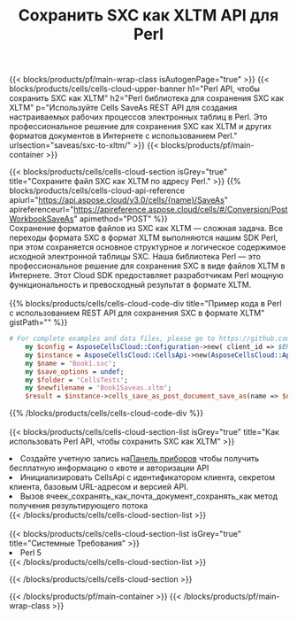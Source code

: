 ﻿---
title:  Сохранить SXC как XLTM API для Perl
description:  Использование Aspose.Cells Cloud SDK для Perl для сохранения файла формата SXC как файла формата XLTM.
url: /ru/perl/saveas/sxc-to-xltm/
---
{{< blocks/products/pf/main-wrap-class isAutogenPage="true" >}}
{{< blocks/products/cells/cells-cloud-upper-banner h1="Perl API, чтобы сохранить SXC как XLTM" h2="Perl библиотека для сохранения SXC как XLTM" p="Используйте Cells SaveAs REST API для создания настраиваемых рабочих процессов электронных таблиц в Perl. Это профессиональное решение для сохранения SXC как XLTM и других форматов документов в Интернете с использованием Perl." urlsection="saveas/sxc-to-xltm/" >}}
{{< blocks/products/pf/main-container >}}

{{< blocks/products/cells/cells-cloud-section isGrey="true" title="Сохраните файл SXC как XLTM по адресу Perl." >}}
{{% blocks/products/cells/cells-cloud-api-reference apiurl="https://api.aspose.cloud/v3.0/cells/{name}/SaveAs" apireferenceurl="https://apireference.aspose.cloud/cells/#/Conversion/PostWorkbookSaveAs" apimethod="POST" %}}
<br/>
Сохранение форматов файлов из SXC как XLTM — сложная задача. Все переходы формата SXC в формат XLTM выполняются нашим SDK Perl, при этом сохраняется основное структурное и логическое содержимое исходной электронной таблицы SXC. Наша библиотека Perl — это профессиональное решение для сохранения SXC в виде файлов XLTM в Интернете. Этот Cloud SDK предоставляет разработчикам Perl мощную функциональность и превосходный результат в формате XLTM.
<br/>
<br/>
{{% blocks/products/cells/cells-cloud-code-div title="Пример кода в Perl с использованием REST API для сохранения SXC в формате XLTM" gistPath="" %}}
  
```perl
# For complete examples and data files, please go to https://github.com/aspose-cells-cloud/aspose-cells-cloud-perl/
    my $config = AsposeCellsCloud::Configuration->new( client_id => $ENV{'ProductClientId'}, client_secret => $ENV{'ProductClientSecret'});
    my $instance = AsposeCellsCloud::CellsApi->new(AsposeCellsCloud::ApiClient->new( $config));
    my $name = 'Book1.sxc';
    my $save_options = undef;
    my $folder = 'CellsTests';
    my $newfilename = 'Book1Saveas.xltm';
    $result = $instance->cells_save_as_post_document_save_as(name => $name,save_options => $save_options, newfilename => $newfilename, folder => $folder);
```
  
{{% /blocks/products/cells/cells-cloud-code-div %}}
<br/>
<br/>
{{< blocks/products/cells/cells-cloud-section-list isGrey="true" title="Как использовать Perl API, чтобы сохранить SXC как XLTM" >}}
<li> Создайте учетную запись на<a href="https://dashboard.aspose.cloud/">Панель приборов</a> чтобы получить бесплатную информацию о квоте и авторизации API</li>
<li>Инициализировать CellsApi с идентификатором клиента, секретом клиента, базовым URL-адресом и версией API.</li>
<li>Вызов ячеек_сохранять_как_почта_документ_сохранять_как метод получения результирующего потока</li>
{{< /blocks/products/cells/cells-cloud-section-list >}}
<br/>
<br/>
{{< blocks/products/cells/cells-cloud-section-list isGrey="true" title="Системные Требования" >}}
<li>Perl 5</li>
{{< /blocks/products/cells/cells-cloud-section-list >}}

{{< /blocks/products/cells/cells-cloud-section >}}

{{< /blocks/products/pf/main-container >}}
{{< /blocks/products/pf/main-wrap-class >}}
